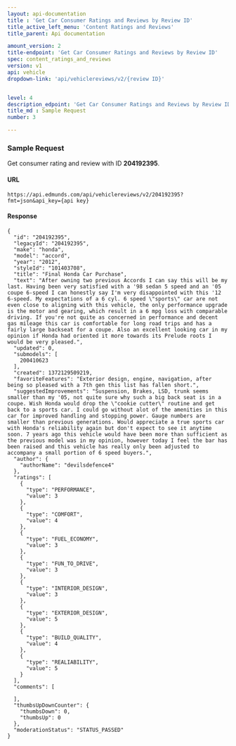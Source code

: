 ```yaml
---
layout: api-documentation
title : 'Get Car Consumer Ratings and Reviews by Review ID'
title_active_left_menu: 'Content Ratings and Reviews'
title_parent: Api documentation

amount_version: 2
title-endpoint: 'Get Car Consumer Ratings and Reviews by Review ID'
spec: content_ratings_and_reviews
version: v1
api: vehicle
dropdown-link: 'api/vehiclereviews/v2/{review ID}'


level: 4
description_edpoint: 'Get Car Consumer Ratings and Reviews by Review ID'
title_md : Sample Request
number: 3

---
```


### Sample Request

Get consumer rating and review with ID **204192395**.

#### URL

	https://api.edmunds.com/api/vehiclereviews/v2/204192395?fmt=json&api_key={api key}
	
#### Response

	{
	  "id": "204192395",
	  "legacyId": "204192395",
	  "make": "honda",
	  "model": "accord",
	  "year": "2012",
	  "styleId": "101403708",
	  "title": "Final Honda Car Purchase",
	  "text": "After owning two previous Accords I can say this will be my last. Having been very satisfied with a '98 sedan 5 speed and an '05 coupe 6-speed I can honestly say I'm very disappointed with this '12 6-speed. My expectations of a 6 cyl. 6 speed \"sports\" car are not even close to aligning with this vehicle, the only performance upgrade is the motor and gearing, which result in a 6 mpg loss with comparable driving. If you're not quite as concerned in performance and decent gas mileage this car is comfortable for long road trips and has a fairly large backseat for a coupe. Also an excellent looking car in my opinion if Honda had oriented it more towards its Prelude roots I would be very pleased.",
	  "updated": 0,
	  "submodels": [
	    200410623
	  ],
	  "created": 1372129509219,
	  "favoriteFeatures": "Exterior design, engine, navigation, after being so pleased with a 7th gen this list has fallen short.",
	  "suggestedImprovements": "Suspension, Brakes, LSD, trunk seems smaller than my '05, not quite sure why such a big back seat is in a coupe. Wish Honda would drop the \"cookie cutter\" routine and get back to a sports car. I could go without alot of the amenities in this car for improved handling and stopping power. Gauge numbers are smaller than previous generations. Would appreciate a true sports car with Honda's reliability again but don't expect to see it anytime soon. 7 years ago this vehicle would have been more than sufficient as the previous model was in my opinion, however today I feel the bar has been raised and this vehicle has really only been adjusted to accompany a small portion of 6 speed buyers.",
	  "author": {
	    "authorName": "devilsdefence4"
	  },
	  "ratings": [
	    {
	      "type": "PERFORMANCE",
	      "value": 3
	    },
	    {
	      "type": "COMFORT",
	      "value": 4
	    },
	    {
	      "type": "FUEL_ECONOMY",
	      "value": 3
	    },
	    {
	      "type": "FUN_TO_DRIVE",
	      "value": 3
	    },
	    {
	      "type": "INTERIOR_DESIGN",
	      "value": 3
	    },
	    {
	      "type": "EXTERIOR_DESIGN",
	      "value": 5
	    },
	    {
	      "type": "BUILD_QUALITY",
	      "value": 4
	    },
	    {
	      "type": "REALIABILITY",
	      "value": 5
	    }
	  ],
	  "comments": [

	  ],
	  "thumbsUpDownCounter": {
	    "thumbsDown": 0,
	    "thumbsUp": 0
	  },
	  "moderationStatus": "STATUS_PASSED"
	}